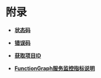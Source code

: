 # 附录<a name="ZH-CN_TOPIC_0115410441"></a>

-   **[状态码](状态码.md)**  

-   **[错误码](错误码.md)**  

-   **[获取项目ID](获取项目ID.md)**  

-   **[FunctionGraph服务监控指标说明](FunctionGraph服务监控指标说明.md)**  


